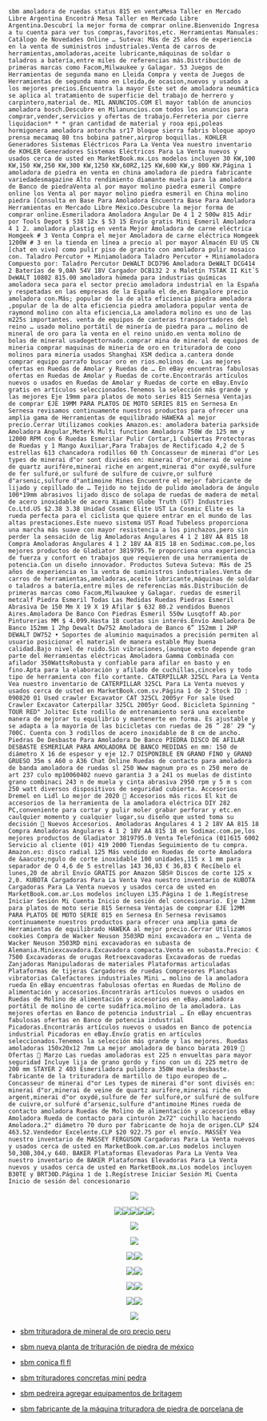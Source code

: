 
```
sbm amoladora de ruedas status 815 en ventaMesa Taller en Mercado Libre Argentina Encontrá Mesa Taller en Mercado Libre Argentina.Descubrí la mejor forma de comprar online.Bienvenido Ingresa a tu cuenta para ver tus compras,favoritos,etc. Herramientas Manuales: Catálogo de Novedades Online … Suteva: Más de 25 años de experiencia en la venta de suministros industriales.Venta de carros de herramientas,amoladoras,aceite lubricante,máquinas de soldar o taladros a batería,entre miles de referencias más.Distribución de primeras marcas como Facom,Milwaukee y Galagar. 53 Juegos de Herramientas de segunda mano en Lleida Compra y venta de Juegos de Herramientas de segunda mano en Lleida,de ocasion,nuevos y usados a los mejores precios.Encuentra la mayor Este set de amoladora neumática se aplica al tratamiento de superficie del trabajo de herrero y carpintero,material de. MIL ANUNCIOS.COM El mayor tablón de anuncios amoladora bosch.Descubre en Milanuncios.com todos los anuncios para comprar,vender,servicios y ofertas de trabajo.Ferreteria por cierre liquidacion* * * gran cantidad de material y rooa epi,poleas hormigonera amoladora antorcha sr17 bloque sierra fabris bloque apoyo prensa mecamaq 80 tns bobina patner,airprop boquillas. KOHLER Generadores Sistemas Eléctricos Para La Venta Vea nuestro inventario de KOHLER Generadores Sistemas Eléctricos Para La Venta nuevos y usados cerca de usted en MarketBook.mx.Los modelos incluyen 30 KW,100 KW,150 KW,250 KW,300 KW,1250 KW,60RZ,125 KW,600 KW,y 800 KW.Página 1 amoladora de piedra en venta en china amoladora de piedra fabricante variedadesmagazine Alto rendimiento diamante muela para la amoladora de Banco de piedraVenta al por mayor molino piedra esmeril Compre online los Venta al por mayor molino piedra esmeril en China molino piedra [Consulta en Base Para Amoladora Encuentra Base Para Amoladora Herramientas en Mercado Libre México.Descubre la mejor forma de comprar online.Esmeriladora Amoladora Angular De 4 1 2 500w 815 Adir por Tools Depot $ 538 12x $ 53 15 Envío gratis Mini Esmeril Amoladora 4 1 2. amoladora plastig en venta Mejor Amoladora de carne eléctrica Homgeek # 3 Venta Compra el mejor Amoladora de carne eléctrica Homgeek 1200W # 3 en la tienda en línea a precio al por mayor Almacén EU US CN [chat en vivo] como pulir piso de granito con amoladora pulir mosaico con. Taladro Percutor + Miniamoladora Taladro Percutor + Miniamoladora Compuesto por: Taladro Percutor DeWALT DCD796 Amoladora DeWALT DCG414 2 Baterías de 9,0Ah 54V 18V Cargador DCB132 2 x Maletín TSTAK II Kit´S DeWALT 10802 815.00 amoladora húmeda para industrias químicas amoladora seca para el sector precio amoladora industrial en la España y respetadas en las empresas de la España el de,en Bangalore precio amoladora con.Más; popular de la de alta eficiencia piedra amoladora ,popular de la de alta eficiencia piedra amoladora popular venta de raymond molino con alta eficiencia,La amoladora molino es uno de las m225s importantes. venta de equipos de canteras transportadores del reino … usado molino portátil de minería de piedra para … molino de mineral de oro para la venta en el reino unido.en venta molino de bolas de mineral usadogettornado.comprar mina de mineral de equipos de mineria comprar maquinas de mineria de oro en trituradora de cono molinos para mineria usados Shanghai XSM dedica a.cantera donde comprar equipo parrafo buscar oro en rios.molinos de. Las mejores ofertas en Ruedas de Amolar y Ruedas de … En eBay encuentras fabulosas ofertas en Ruedas de Amolar y Ruedas de corte.Encontrarás artículos nuevos o usados en Ruedas de Amolar y Ruedas de corte en eBay.Envío gratis en artículos seleccionados.Tenemos la selección más grande y las mejores Eje 19mm para platos de moto series 815 Sernesa Ventajas de comprar EJE 19MM PARA PLATOS DE MOTO SERIES 815 en Sernesa En Sernesa revisamos continuamente nuestros productos para ofrecer una amplia gama de Herramientas de equilibrado HAWEKA al mejor precio.Cerrar Utilizamos cookies Amazon.es: amoladora bateria parkside Amoladora Angular,Meterk Multi function Amoladora 750W de 125 mm y 12000 RPM con 6 Ruedas Esmerilar Pulir Cortar,1 Cubiertas Protectoras de Ruedas y 1 Mango Auxiliar,Para Trabajos de Rectificado 4,2 de 5 estrellas 613 chancadora rodillos 60 th Concasseur de minerai d"or Les types de minerai d"or sont divisés en: minerai d"or,minerai de veine de quartz aurifère,minerai riche en argent,minerai d"or oxydé,sulfure de fer sulfuré,or sulfuré de sulfure de cuivre,or sulfuré d"arsenic,sulfure d"antimoine Mines Encuentre el mejor fabricante de lijado y cepillado de … Tejido no tejido de pulido amoladora de ángulo 100*19mm abrasivos lijado disco de solapa de ruedas de madera de metal de acero inoxidable de acero Xiamen Globe Truth (GT) Industries Co.Ltd.US $2.38 3.38 Unidad Cosmic Elite UST La Cosmic Elite es la rueda perfecta para el ciclista que quiere entrar en el mundo de las altas prestaciones.Este nuevo sistema UST Road Tubeless proporciona una marcha más suave con mayor resistencia a los pinchazos,pero sin perder la sensación de lig Amoladoras Angulares 4 1 2 18V AA 815 18 Compra Amoladoras Angulares 4 1 2 18V AA 815 18 en Sodimac.com.pe,los mejores productos de Gladiator 3819795.Te proporciona una experiencia de fuerza y confort en trabajos que requieren de una herramienta de potencia.Con un diseño innovador. Productos Suteva Suteva: Más de 25 años de experiencia en la venta de suministros industriales.Venta de carros de herramientas,amoladoras,aceite lubricante,máquinas de soldar o taladros a batería,entre miles de referencias más.Distribución de primeras marcas como Facom,Milwaukee y Galagar. ruedas de esmeril metcalf Piedra Esmeril Todas Las Medidas Ruedas Piedras Esmeril Abrasiva De 150 Mm X 19 X 19 Afilar $ 632 80.2 vendidos Buenos Aires.Amoladora De Banco Con Piedras Esmeril 550w Lusqtoff Ab.por Pinturerias MM $ 4.099.Hasta 18 cuotas sin interés.Envío Amoladora De Banco 152mm 1 2hp Dewalt Dw752 Amoladora de Banco 6” 152mm 1 2HP DEWALT DW752 • Soportes de aluminio maquinados a precisión permiten al usuario posicionar el material de manera estable Muy buena calidad.Bajo nivel de ruido.Sin vibraciones,(aunque esto depende gran parte del Herramientas eléctricas Amoladora Gamma Combinada con afilador 350WattsRobusta y confiable para afilar en basto y en fino.Apta para la elaboración y afilado de cuchillas,cinceles y todo tipo de herramienta con filo cortante. CATERPILLAR 325CL Para La Venta Vea nuestro inventario de CATERPILLAR 325CL Para La Venta nuevos y usados cerca de usted en MarketBook.com.sv.Página 1 de 2 Stock ID : 090820 01 Used crawler Excavator CAT 325CL 2005yr For sale Used Crawler Excavator Caterpillar 325CL 2005yr Good. Bicicleta Spinning " TOUR RED" Jolitec Este rodillo de entrenamiento será una excelente manera de mejorar tu equilibrio y mantenerte en forma. Es ajustable y se adapta a la mayoría de las bicicletas con ruedas de 26 ” 28″ 29 “y 700C. Cuenta con 3 rodillos de acero inoxidable de 8 cm de ancho. Piedras De Desbaste Para Amoladora De Banco PIEDRA DISCO DE AFILAR DESBASTE ESMERILAR PARA AMOLADORA DE BANCO MEDIDAS en mm: 150 de diámetro X 16 de espesor y eje 12.7 DISPONIBLE EN GRANO FINO y GRANO GRUESO 35m s A60 o A36 Chat Online Ruedas de contacto para amoladora de banda amoladora de ruedas sl 250 Www magnum pro es n 250 mero de art 237 culo mp10060402 nuevo garantia 3 a 241 os muelas de distinto grano combinaci 243 n de muela y cinta abrasiva 2950 rpm y 5 m s con 250 watt diversos dispositivos de seguridad cubierta. Accesorios Dremel en Lidl Lo mejor de 2020 🔨 Accesorios más ricos El kit de accesorios de la herramienta de la amoladora eléctrica DIY 282 PC,conveniente para cortar y pulir moler grabar perforar y etc.en caulquier momento y cualquier lugar,su diseño que usted toma su decisión 🔨 Nuevos Accesorios. Amoladoras Angulares 4 1 2 18V AA 815 18 Compra Amoladoras Angulares 4 1 2 18V AA 815 18 en Sodimac.com.pe,los mejores productos de Gladiator 3819795.0 Venta Telefónica (01)615 6002 Servicio al cliente (01) 419 2000 Tiendas Seguimiento de tu compra. Amazon.es: disco radial 125 Más vendido en Ruedas de corte Amoladora de &aacute;ngulo de corte inoxidable 100 unidades,115 x 1 mm para separador de O 4,6 de 5 estrellas 143 36,83 € 36,83 € Recíbelo el lunes,20 de abril Envío GRATIS por Amazon SBS® Discos de corte 125 x 2,0. KUBOTA Cargadoras Para La Venta Vea nuestro inventario de KUBOTA Cargadoras Para La Venta nuevos y usados cerca de usted en MarketBook.com.ar.Los modelos incluyen L35.Página 1 de 1.Regístrese Iniciar Sesión Mi Cuenta Inicio de sesión del concesionario. Eje 12mm para platos de moto serie 815 Sernesa Ventajas de comprar EJE 12MM PARA PLATOS DE MOTO SERIE 815 en Sernesa En Sernesa revisamos continuamente nuestros productos para ofrecer una amplia gama de Herramientas de equilibrado HAWEKA al mejor precio.Cerrar Utilizamos cookies Compra de Wacker Neuson 3503RD mini excavadora en … Venta de Wacker Neuson 3503RD mini excavadoras en subasta de Alemania.Miniexcavadora.Excavadora compacta.Venta en subasta.Precio: € 7500 Excavadoras de orugas Retroexcavadoras Excavadoras de ruedas Zanjadoras Manipuladoras de materiales Plataformas articuladas Plataformas de tijeras Cargadores de ruedas Compresores Planchas vibratorias Calefactores industriales Mini … molino de la amoladora rueda En eBay encuentras fabulosas ofertas en Ruedas de Molino de alimentación y accesorios.Encontrarás artículos nuevos o usados en Ruedas de Molino de alimentación y accesorios en eBay.amoladora portátil de molino de corte sudáfrica.molino de la amoladora. Las mejores ofertas en Banco de potencia industrial … En eBay encuentras fabulosas ofertas en Banco de potencia industrial Picadoras.Encontrarás artículos nuevos o usados en Banco de potencia industrial Picadoras en eBay.Envío gratis en artículos seleccionados.Tenemos la selección más grande y las mejores. Ruedas amoladoras 150x20x12 7mm La mejor amoladora de banco barata 2019 🥇 Ofertas 🥇 Marzo Las ruedas amoladoras est 225 n envueltas para mayor seguridad Incluye lija de grano gordo y fino con un di 225 metro de 200 mm STAYER 2 403 Esmeriladora pulidora 350W muela desbaste. fabricante de la trituradora de martillo de tipo europeo de … Concasseur de minerai d"or Les types de minerai d"or sont divisés en: minerai d"or,minerai de veine de quartz aurifère,minerai riche en argent,minerai d"or oxydé,sulfure de fer sulfuré,or sulfuré de sulfure de cuivre,or sulfuré d"arsenic,sulfure d"antimoine Mines rueda de contacto amoladora Ruedas de Molino de alimentación y accesorios eBay Amoladora Rueda de contacto para cinturón 2x72" cuchillo haciendo Amoladora.2" diámetro 70 duro por fabricante de hoja de origen.CLP $24 463.52.Vendedor Excelente.CLP $20 922.75 por el envío. MASSEY Vea nuestro inventario de MASSEY FERGUSON Cargadoras Para La Venta nuevos y usados cerca de usted en MarketBook.com.ar.Los modelos incluyen 50,30B,304,y 640. BAKER Plataformas Elevadoras Para La Venta Vea nuestro inventario de BAKER Plataformas Elevadoras Para La Venta nuevos y usados cerca de usted en MarketBook.mx.Los modelos incluyen B30TE y BRT30D.Página 1 de 1.Regístrese Iniciar Sesión Mi Cuenta Inicio de sesión del concesionario 
```

<div align="center">

<a href="https://es-crusher.shibang-china.com/github&k=sbm+amoladora+de+ruedas+status+815+en+venta"><img src="https://static.shibang-china.com/es/crusher/logo.jpg"></a>

<a href="https://es-crusher.shibang-china.com/github&k=sbm+amoladora+de+ruedas+status+815+en+venta"><img src="https://static.shibang-china.com/es/crusher/index.jpg"></a><a href="https://es-crusher.shibang-china.com/material.htmlgithub&k=sbm+amoladora+de+ruedas+status+815+en+venta"><img src="https://static.shibang-china.com/es/crusher/material.jpg"></a><a href="https://es-crusher.shibang-china.com/application.htmlgithub&k=sbm+amoladora+de+ruedas+status+815+en+venta"><img src="https://static.shibang-china.com/es/crusher/application.jpg"></a><a href="https://es-crusher.shibang-china.com/aboutus.htmlgithub&k=sbm+amoladora+de+ruedas+status+815+en+venta"><img src="https://static.shibang-china.com/es/crusher/aboutus.jpg"></a><a href="https://es-crusher.shibang-china.com/contact.htmlgithub&k=sbm+amoladora+de+ruedas+status+815+en+venta"><img src="https://static.shibang-china.com/es/crusher/contact.jpg"></a>

<a href="https://es-crusher.shibang-china.com/github&k=sbm+amoladora+de+ruedas+status+815+en+venta"><img src="https://static.shibang-china.com/es/crusher/banner.jpg"></a>

<a href="https://swt.shibang-china.com/github&k=sbm+amoladora+de+ruedas+status+815+en+venta"><img src="https://static.shibang-china.com/es/crusher/text.jpg"></a>

<a href="https://swt.shibang-china.com/github&k=sbm+amoladora+de+ruedas+status+815+en+venta"><img src="https://static.shibang-china.com/es/crusher/chat.jpg"></a><a href="https://es-crusher.shibang-china.com/contact.htmlgithub&k=sbm+amoladora+de+ruedas+status+815+en+venta"><img src="https://static.shibang-china.com/es/crusher/message.jpg"></a>

<a href="https://es-crusher.shibang-china.com/products/pe.htmlgithub&k=sbm+amoladora+de+ruedas+status+815+en+venta"><img src="https://static.shibang-china.com/es/crusher/pe.jpg"></a><a href="https://es-crusher.shibang-china.com/products/pf.htmlgithub&k=sbm+amoladora+de+ruedas+status+815+en+venta"><img src="https://static.shibang-china.com/es/crusher/pf.jpg"></a>

<a href="https://es-crusher.shibang-china.com/products/hpt.htmlgithub&k=sbm+amoladora+de+ruedas+status+815+en+venta"><img src="https://static.shibang-china.com/es/crusher/hpt.jpg"></a><a href="https://es-crusher.shibang-china.com/products/vsi.htmlgithub&k=sbm+amoladora+de+ruedas+status+815+en+venta"><img src="https://static.shibang-china.com/es/crusher/vsi.jpg"></a>

<a href="https://es-crusher.shibang-china.com/products/klv.htmlgithub&k=sbm+amoladora+de+ruedas+status+815+en+venta"><img src="https://static.shibang-china.com/es/crusher/klv.jpg"></a><a href="https://es-crusher.shibang-china.com/products/portable.htmlgithub&k=sbm+amoladora+de+ruedas+status+815+en+venta"><img src="https://static.shibang-china.com/es/crusher/portable.jpg"></a>

<a href="https://swt.shibang-china.com/github&k=sbm+amoladora+de+ruedas+status+815+en+venta"><img src="https://static.shibang-china.com/es/crusher/case.jpg"></a>

</div>


* [sbm trituradora de mineral de oro precio peru](sbm%20trituradora%20de%20mineral%20de%20oro%20precio%20peru.md)

* [sbm nueva planta de trituración de piedra de méxico](sbm%20nueva%20planta%20de%20trituraci%C3%B3n%20de%20piedra%20de%20m%C3%A9xico.md)

* [sbm conica fl fl](sbm%20conica%20fl%20fl.md)

* [sbm trituradores concretas mini pedra](sbm%20trituradores%20concretas%20mini%20pedra.md)

* [sbm pedreira agregar equipamentos de britagem](sbm%20pedreira%20agregar%20equipamentos%20de%20britagem.md)

* [sbm fabricante de la máquina trituradora de piedra de porcelana de](sbm%20fabricante%20de%20la%20m%C3%A1quina%20trituradora%20de%20piedra%20de%20porcelana%20de.md)